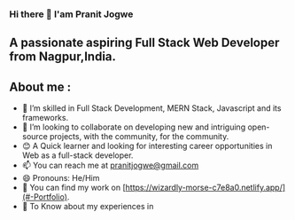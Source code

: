 ### Hi there 👋 I'am Pranit Jogwe
## A passionate aspiring Full Stack Web Developer from Nagpur,India.

## About me :
- 🌱 I’m skilled in Full Stack Development, MERN Stack, Javascript and its frameworks.
- 👯 I’m looking to collaborate on developing new and intriguing open-source projects, with the community, for the community.
- 😊 A Quick learner and looking for interesting career opportunities in Web as a full-stack developer.
- 📫 You can reach me at pranitjogwe@gmail.com
- 😄 Pronouns: He/Him
- 💬 You can find my work on [https://wizardly-morse-c7e8a0.netlify.app/](#-Portfolio).
- 📄 To Know about my experiences in [](#-Resume)

